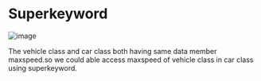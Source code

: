 # Superkeyword

![image](https://github.com/Brindasiva/Superkeyword/assets/124075213/b77f1b75-7d9b-4dd9-b9bb-eb7f4a741c05)


The vehicle class and car class both having same data member maxspeed.so we could able access maxspeed of vehicle class in car class using superkeyword.
